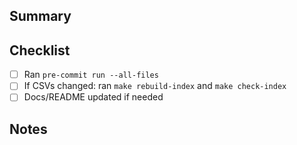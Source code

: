 ## Summary
<!-- What changed and why? -->

## Checklist
- [ ] Ran `pre-commit run --all-files`
- [ ] If CSVs changed: ran `make rebuild-index` and `make check-index`
- [ ] Docs/README updated if needed

## Notes
<!-- Anything reviewers should know -->

